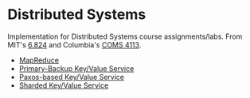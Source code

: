 # Distributed Systems
Implementation for Distributed Systems course assignments/labs. From MIT's [6.824](https://pdos.csail.mit.edu/6.824/) and Columbia's [COMS 4113](https://systems.cs.columbia.edu/ds1-class/).

* [MapReduce](instructions/Assignment1.md)
* [Primary-Backup Key/Value Service](instructions/Assignment2.md)
* [Paxos-based Key/Value Service](instructions/Assignment3.md)
* [Sharded Key/Value Service](instructions/Assignment4.md)